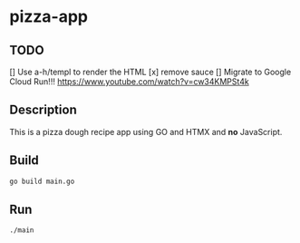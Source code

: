 # pizza-app

## TODO
[] Use a-h/templ to render the HTML
[x] remove sauce
[] Migrate to Google Cloud Run!!! https://www.youtube.com/watch?v=cw34KMPSt4k
 

## Description
This is a pizza dough recipe app using GO and HTMX and <b>no</b> JavaScript.  
 

## Build 
```sh
go build main.go
```

## Run
```sh
./main
```
